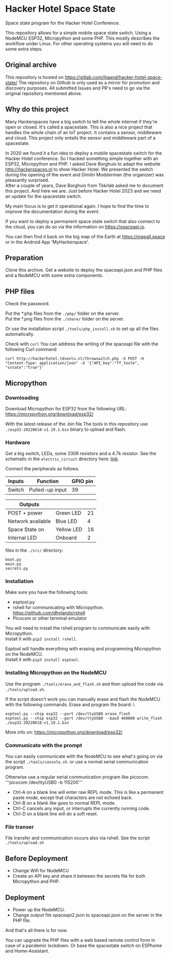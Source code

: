 # Hacker Hotel Space State

Space state program for the Hacker Hotel Conference.

This repository allows for a simple mobile space state switch. Using a NodeMCU
ESP32, Micropython and some PHP. This mostly describes the workflow under
Linux. For other operating systems you will need to do some extra steps.

## Original archive
This repository is hosted on
https://gitlab.com/jhaand/hacker-hotel-space-state/ The repository on Github is
only used as a mirror for promotion and discovery purposes. All submitted
Issues and PR's need to go via the original repository mentioned above. 

## Why do this project
Many Hackerspaces have a big switch to tell the whole internet if they're open
or closed. It's called a spacestate. This is also a nice project that handles
the whole chain of an IoT project. It contains a sensor, middleware and cloud.
This project only entails the sensor and middleware part of a spacestate.

In 2020 we found it a fun idea to deploy a mobile spacestate switch for the
Hacker Hotel conference. So I hacked something simple together with an ESP32,
Micropython and PHP. I asked Dave Borghuis to adapt the website
http://hackerspaces.nl to show Hacker Hotel. We presented the switch during the
opening of the event and Dimitri Modderman (the organizer) was pleasantly
surprised. \
After a couple of years, Dave Borghuis from Tkkrlab asked me to
document this project. And here we are. Just before Hacker Hotel 2023 and we
need an update for the spacestate switch.

My main focus is to get it operational again. I hope to find the time to
improve the documentation during the event.

If you want to deploy a permanent space state switch that also connect to the
cloud, you can do so via the information on https://spaceapi.io. 

You can then find it back on the big map of the Earth at https://mapall.space 
or in the Android App 'MyHackerspace'.

## Preparation

Clone this archive. Get a website to deploy the spaceapi.json and PHP files and
a NodeMCU with some extra components.

## PHP files

Check the password.

Put the *.php files from the `./php/` folder on the server.  \
Put the *.png files from the `./share/` folder on the server. 

Or use the installation script `./tools/php_install.sh` to set up all
the files automatically.

Check with `curl`
You can address the writing of the spaceapi file with the following Curl command:
```
curl http://hackerhotel.tdvenlo.nl/throwswitch.php -X POST -H "Content-Type: application/json" -d '{"API_key":"ff_teste", "sstate":"true"}'
```

## Micropython

### Downloading 
Download Micropython for ESP32 from the following URL:
https://micropython.org/download/esp32/

With the latest release of the .bin file
The tools in this repository use `./esp32-20220618-v1.19.1.bin` binary to upload and flash.

### Hardware

Get a big switch, LEDs, some 330R resistors and a 4.7k resistor. 
See the schematic in the `electric_circuit` directory here:
[link](https://gitlab.com/jhaand/hacker-hotel-space-state/-/blob/main/electric_circuit/circuit_diagram.pdf).

Connect the peripherals as follows.

| Inputs             | Function               | GPIO pin |
|--------------------|------------------------|----|
|  Switch            | Pulled-up input        | 39 | 

| Outputs            |                        |    |
|--------------------|------------------------|----|
| POST + power       | Green LED              | 21 |
| Network available  | Blue  LED              | 4  |
| Space State on     | Yellow LED             | 16 |
| Internal LED       | Onboard                | 2  |

files in the `./src/` directory:
```
boot.py  
main.py  
secrets.py  
```

### Installation
Make sure you have the following tools:

 - esptool.py
 - rshell for communicating with Micropython. https://github.com/dhylands/rshell
 - Picocom or other terminal emulator

You will need to install the rshell program to communicate easily with
Micropython.  
Install it with `pip3 install rshell`. 

Esptool will handle everything with erasing and programming Micropython on the 
NodeMCU.   
Install it with `pip3 install esptool`. 

### Installing Micropython on the NodeMCU

Use the program `./tools/erase_and_flash.sh` and then upload the 
code via `./tools/upload.sh`.

If the script doesn't work you can manually erase and flash the NodeMCU 
with the following commands.
Erase and program the board: \
```
esptool.py --chip esp32 --port /dev/ttyUSB0 erase_flash
esptool.py --chip esp32 --port /dev/ttyUSB0 --baud 460800 write_flash ./esp32-20220618-v1.19.1.bin
```
More info on: https://micropython.org/download/esp32/

### Communicate with the prompt

You can easily communicate with the NodeMCU to see what's going on via the script `./tools/console.sh`.
or use a normal serial communication program. 

Otherwise use a regular serial communication program like picocom. \
'''picocom /dev/ttyUSB0 -b 115200'''

 - Ctrl-A on a blank line will enter raw REPL mode. This is like a permanent paste mode, except that characters are not echoed back.
 - Ctrl-B on a blank like goes to normal REPL mode.
 - Ctrl-C cancels any input, or interrupts the currently running code.
 - Ctrl-D on a blank line will do a soft reset.

### File transer
File transfer and communication occurs also via rshell. See the script `./tools/upload.sh`

## Before Deployment

- Change Wifi for NodeMCU
- Create an API key and share it between the secrets file for both Micropython and PHP.

## Deployment 

- Power up the NodeMCU.
- Change output file spaceapi2.json to spaceapi.json on the server in the PHP file.

And that's all there is for now.

You can upgrade the PHP files with a web based remote control form in case of a
pandemic lockdown. Or base the spacestate switch on ESPhome and Home-Assistant.

